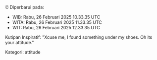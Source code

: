 ⏰ Diperbarui pada:
- WIB: Rabu, 26 Februari 2025 10.33.35 UTC
- WITA: Rabu, 26 Februari 2025 11.33.35 UTC
- WIT: Rabu, 26 Februari 2025 12.33.35 UTC

Kutipan Inspiratif:
"Xcuse me, I found something under my shoes. Oh its your attitude."


Kategori: attitude

